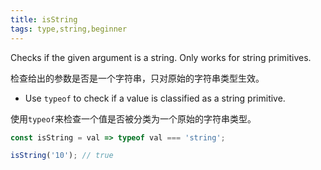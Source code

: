 ```yaml
---
title: isString
tags: type,string,beginner
---
```


Checks if the given argument is a string. Only works for string primitives.

检查给出的参数是否是一个字符串，只对原始的字符串类型生效。

- Use `typeof` to check if a value is classified as a string primitive.

使用`typeof`来检查一个值是否被分类为一个原始的字符串类型。

```js
const isString = val => typeof val === 'string';
```

```js
isString('10'); // true
```
